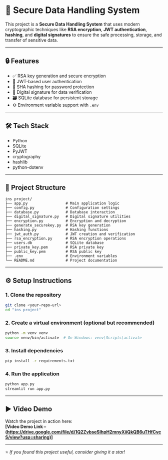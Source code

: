 # 🔐 Secure Data Handling System

This project is a **Secure Data Handling System** that uses modern cryptographic techniques like **RSA encryption**, **JWT authentication**, **hashing**, and **digital signatures** to ensure the safe processing, storage, and transfer of sensitive data.

---

## 🔒 Features

- ✅ RSA key generation and secure encryption  
- 🔑 JWT-based user authentication  
- 🔐 SHA hashing for password protection  
- 📝 Digital signature for data verification  
- 🗃️ SQLite database for persistent storage  
- ⚙️ Environment variable support with `.env`

---

## 🛠️ Tech Stack

- Python  
- SQLite  
- PyJWT  
- cryptography  
- hashlib  
- python-dotenv

---

## 📁 Project Structure

```
ins project/
├── app.py                 # Main application logic
├── config.py              # Configuration settings
├── database.py            # Database interaction
├── digital_signature.py   # Digital signature utilities
├── encryption.py          # Encryption and decryption
├── generate_securekey.py  # RSA key generation
├── hashing.py             # Hashing functions
├── jwt_auth.py            # JWT creation and verification
├── rsa_encryption.py      # RSA encryption operations
├── users.db               # SQLite database
├── private_key.pem        # RSA private key
├── public_key.pem         # RSA public key
├── .env                   # Environment variables
└── README.md              # Project documentation
```

---

## ⚙️ Setup Instructions

### 1. Clone the repository

```bash
git clone <your-repo-url>
cd "ins project"
```

### 2. Create a virtual environment (optional but recommended)

```bash
python -m venv venv
source venv/bin/activate  # On Windows: venv\Scripts\activate
```

### 3. Install dependencies

```bash
pip install -r requirements.txt
```

### 4. Run the application

```bash
python app.py
streamlit run app.py
```

---

## ▶️ Video Demo

Watch the project in action here:  
**[Video Demo Link – (https://drive.google.com/file/d/1Q2ZvbseSIhpH2mnyXiiQkQB6uTHfCvcS/view?usp=sharing)]**

---


⭐ _If you found this project useful, consider giving it a star!_
